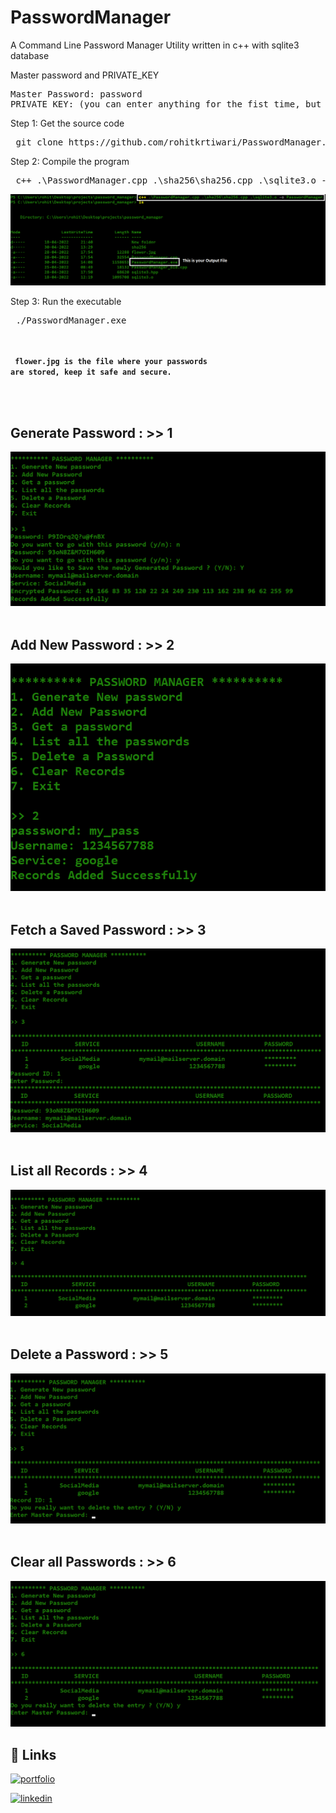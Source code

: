 # PasswordManager
A Command Line Password Manager Utility written in c++ with sqlite3 database

Master password and PRIVATE_KEY
<pre>
Master Password: password
PRIVATE_KEY: (you can enter anything for the fist time, but have to remember that, coz you have to use  the same key everytime, otherwise your password will not be decrypted.
</pre>

Step 1: Get the source code
<pre>
 git clone https://github.com/rohitkrtiwari/PasswordManager.git
</pre>

Step 2: Compile the program
<pre>
 c++ .\PasswordManager.cpp .\sha256\sha256.cpp .\sqlite3.o -o PasswordManager.exe  
</pre>

<img src="images/compile.png">

Step 3: Run the executable
<pre>
 ./PasswordManager.exe
</pre>



<br><br>
<code>
**flower.jpg is the file where your passwords are stored, keep it safe and secure.**
</code>


<br><br>

## Generate Password : >> 1
<img src="images/Generate%20and%20Add.png">
<br><br>

## Add New Password : >> 2
<img src="images/add_new.png">
<br><br>

## Fetch a Saved Password : >> 3
<img src="images/get_password.png">
<br><br>

## List all Records : >> 4
<img src="images/List%20all%20Passwords.png">
<br><br>

## Delete a Password : >> 5
<img src="images/Delete_password.png">
<br><br>

## Clear all Passwords : >> 6
<img src="images/clear_all.png">


## 🔗 Links
[![portfolio](https://img.shields.io/badge/my_portfolio-000?style=for-the-badge&logo=ko-fi&logoColor=white)](https://rohitkrtiwari.github.io/Portfolio)

[![linkedin](https://img.shields.io/badge/linkedin-0A66C2?style=for-the-badge&logo=linkedin&logoColor=white)](https://www.linkedin.com/in/rohit-tiwari-61a867168/)
